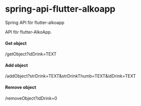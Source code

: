 # spring-api-flutter-alkoapp
Spring API för flutter-alkoapp

API för flutter-AlkoApp.


#### Get object

/getObject?idDrink=TEXT

#### Add object

/addObject?strDrink=TEXT&strDrinkThumb=TEXT&idDrink=TEXT

#### Remove object

/removeObject?idDrink=0
